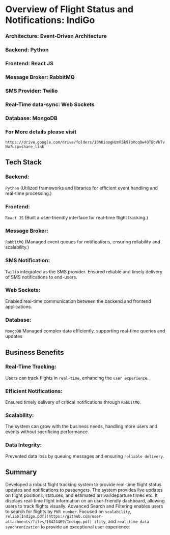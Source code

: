 # Overview of Flight Status and Notifications: IndiGo

### Architecture: Event-Driven Architecture
### Backend: Python
### Frontend: React JS
### Message Broker: RabbitMQ
### SMS Provider: Twilio
### Real-Time data-sync: Web Sockets
### Database: MongoDB

### For More details please visit
`https://drive.google.com/drive/folders/10hKioogHznR5k97bVcqOw4OTBbVkTvNw?usp=share_link`



## Tech Stack
### Backend: 
`Python` (Utilized frameworks and libraries for efficient event handling and real-time processing.)
### Frontend: 
`React JS` (Built a user-friendly interface for real-time flight tracking.)
### Message Broker: 
`RabbitMQ` (Managed event queues for notifications, ensuring reliability and scalability.)
### SMS Notification: 
`Twilio` integrated as the SMS provider. Ensured reliable and timely delivery of SMS notifications to end-users.
### Web Sockets: 
Enabled real-time communication between the backend and frontend applications.
### Database: 
`MongoDB` Managed complex data efficiently, supporting real-time queries and updates

## Business Benefits
### Real-Time Tracking: 
Users can track flights in `real-time`, enhancing the `user experience`.

### Efficient Notifications: 
Ensured timely delivery of critical notifications through `RabbitMQ`.

### Scalability: 
The system can grow with the business needs, handling more users and events without sacrificing performance.
### Data Integrity:
Prevented data loss by queuing messages and ensuring `reliable delivery`.

## Summary
Developed a robust flight tracking system to provide real-time flight status updates and notifications to
passengers. The system provides live updates on flight positions, statuses, and estimated arrival/departure times etc. It displays real-time flight information on an user-friendly dashboard, allowing users to track flights visually. 
Advanced Search and Filtering enables users to search for flights by `PNR number`.
Focused on `scalability`, `reliab[Indigo.pdf](https://github.com/user-attachments/files/16424469/Indigo.pdf)
ility`, and `real-time data synchronization` to provide an exceptional user experience.

